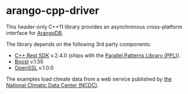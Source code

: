 # arango-cpp-driver
This header-only C++11 library provides an asynchronous cross-platform interface for [ArangoDB](https://www.arangodb.com).

The library depends on the following 3rd party components:

* [C++ Rest SDK](https://casablanca.codeplex.com) v.2.4.0 (ships with the [Parallel Patterns Library (PPL)](http://msdn.microsoft.com/en-us/library/dd492418.aspx)).
* [Boost](http://www.boost.org) v.1.55
* [OpenSSL](https://www.openssl.org/) v.1.0.0

The examples load climate data from a web service published by [the National Climatic Data Center (NCDC)](http://www.ncdc.noaa.gov/cdo-web/webservices/v2).

